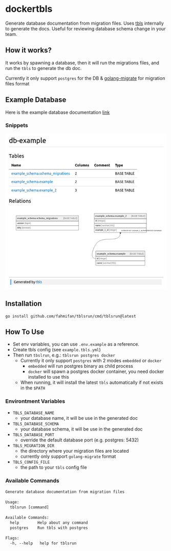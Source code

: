 # dockertbls

Generate database documentation from migration files. Uses [tbls](github.com/k1LoW/tbls) internally to generate the docs.
Useful for reviewing database schema change in your team.

## How it works?
It works by spawning a database, then it will run the migrations files, and run the `tbls` to generate the db doc.

Currently it only support `postgres` for the DB & [golang-migrate](https://github.com/golang-migrate/migrate) for migration files format

## Example Database

Here is the example database documentation [link](/example/dbdoc/README.md)

### Snippets

![db documentation snipped](doc/dbdoc-snippet.png)

## Installation
```
go install github.com/fahmifan/tblsrun/cmd/tblsrun@latest
```

## How To Use
- Set env variables, you can use `.env.example` as a reference.
- Create tbls config (see `example.tbls.yml`)
- Then run `tbslrun`, e.g.: `tblsrun postgres docker`
  - Currently it only support `postgres` with 2 modes `embedded` or `docker`
    - `embedded` will run postgres binary as child process
    - `docker` will spawn a postgres docker container, you need docker installed to use this
  - When running, it will install the latest `tbls` automatically if not exists in the `$PATH`

### Environtment Variables
- `TBLS_DATABASE_NAME`
  - your database name, it will be use in the generated doc
- `TBLS_DATABASE_SCHEMA`
  - your database schema, it will be use in the generated doc
- `TBLS_DATABASE_PORT`
  - override the default database port (e.g. postgres: 5432)
- `TBLS_MIGRATION_DIR`
  - the directory where your migration files are located 
  - currently only support `golang-migrate` format
- `TBLS_CONFIG_FILE`
  - the path to your `tbls` config file

### Available Commands
```
Generate database documentation from migration files

Usage:
  tblsrun [command]

Available Commands:
  help        Help about any command
  postgres    Run tbls with postgres

Flags:
  -h, --help   help for tblsrun
```
